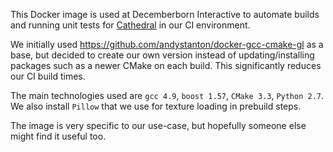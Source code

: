 This Docker image is used at Decemberborn Interactive to automate
builds and running unit tests for [Cathedral](http://decemberborn.com/games/cathedral) in our CI environment.

We initially used https://github.com/andystanton/docker-gcc-cmake-gl
as a base, but decided to create our own version instead of
updating/installing packages such as a newer CMake on each build. This
significantly reduces our CI build times.

The main technologies used are `gcc 4.9`, `boost 1.57`, `CMake 3.3`,
`Python 2.7`. We also install `Pillow` that we use for texture loading
in prebuild steps.

The image is very specific to our use-case, but hopefully someone
else might find it useful too.

